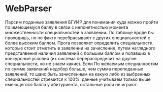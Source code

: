 # WebParser

Парсим поданные заявления БГУИР для понимания куда можно пройти по имеющемуся баллу  в связи с непонятностью момента множественности специальностей в заявлении. 
По таблице вроде бы проходишь, но по факту перебрасывают с других специальностей с более высоким баллом. Прога позволяет определить специальности, которые стоит отметить в заявлении на зачисление, путем наглядного предсталвения наличия заявлений с большим баллом и попавших в конкурсные условия (их система перераспределит на другие специальности, но не знаем какие). Если По желаемым специалностям по сумме заявлений недобор больше, чем сумма переподанных заявлений, то шанс быть зачисленным на какую либо из выбранных специальностей стремится к 100%. данные учитываем только выше имеющегося балла у абитуриента, остальные роли не играют.
